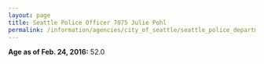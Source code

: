 ```yaml
---
layout: page
title: Seattle Police Officer 7075 Julie Pohl
permalink: /information/agencies/city_of_seattle/seattle_police_department/copbook/7075/
---
```


**Age as of Feb. 24, 2016:** 52.0
